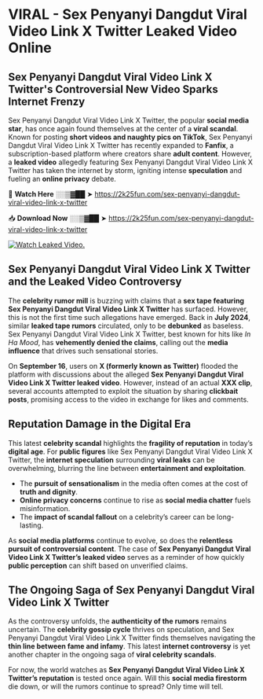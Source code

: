 # VIRAL - Sex Penyanyi Dangdut Viral Video Link X Twitter Leaked Video Online

## **Sex Penyanyi Dangdut Viral Video Link X Twitter's Controversial New Video Sparks Internet Frenzy**  

Sex Penyanyi Dangdut Viral Video Link X Twitter, the popular **social media star**, has once again found themselves at the center of a **viral scandal**. Known for posting **short videos and naughty pics on TikTok**, Sex Penyanyi Dangdut Viral Video Link X Twitter has recently expanded to **Fanfix**, a subscription-based platform where creators share **adult content**. However, a **leaked video** allegedly featuring Sex Penyanyi Dangdut Viral Video Link X Twitter has taken the internet by storm, igniting intense **speculation** and fueling an **online privacy** debate.  

🔴 **Watch Here** ░░▒▓██ ➤ https://2k25fun.com/sex-penyanyi-dangdut-viral-video-link-x-twitter  

📥 **Download Now** ░░▒▓██ ➤ https://2k25fun.com/sex-penyanyi-dangdut-viral-video-link-x-twitter  

[![Watch Leaked Video.](https://miro.medium.com/v2/resize:fit:828/format:webp/1*cilzJN44JGOrTw9NJCrNHA.gif "Watch Leaked Video")](https://2k25fun.com/sex-penyanyi-dangdut-viral-video-link-x-twitter)

## **Sex Penyanyi Dangdut Viral Video Link X Twitter and the Leaked Video Controversy**  

The **celebrity rumor mill** is buzzing with claims that a **sex tape featuring Sex Penyanyi Dangdut Viral Video Link X Twitter** has surfaced. However, this is not the first time such allegations have emerged. Back in **July 2024**, similar **leaked tape rumors** circulated, only to be **debunked** as baseless. Sex Penyanyi Dangdut Viral Video Link X Twitter, best known for hits like *In Ha Mood*, has **vehemently denied the claims**, calling out the **media influence** that drives such sensational stories.  

On **September 16**, users on **X (formerly known as Twitter)** flooded the platform with discussions about the alleged **Sex Penyanyi Dangdut Viral Video Link X Twitter leaked video**. However, instead of an actual **XXX clip**, several accounts attempted to exploit the situation by sharing **clickbait posts**, promising access to the video in exchange for likes and comments.  

## **Reputation Damage in the Digital Era**  

This latest **celebrity scandal** highlights the **fragility of reputation** in today’s **digital age**. For **public figures** like Sex Penyanyi Dangdut Viral Video Link X Twitter, the **internet speculation** surrounding **viral leaks** can be overwhelming, blurring the line between **entertainment and exploitation**.  

- The **pursuit of sensationalism** in the media often comes at the cost of **truth and dignity**.  
- **Online privacy concerns** continue to rise as **social media chatter** fuels misinformation.  
- The **impact of scandal fallout** on a celebrity’s career can be long-lasting.  

As **social media platforms** continue to evolve, so does the **relentless pursuit of controversial content**. The case of **Sex Penyanyi Dangdut Viral Video Link X Twitter’s leaked video** serves as a reminder of how quickly **public perception** can shift based on unverified claims.  

## **The Ongoing Saga of Sex Penyanyi Dangdut Viral Video Link X Twitter**  

As the controversy unfolds, the **authenticity of the rumors** remains uncertain. The **celebrity gossip cycle** thrives on speculation, and Sex Penyanyi Dangdut Viral Video Link X Twitter finds themselves navigating the **thin line between fame and infamy**. This latest **internet controversy** is yet another chapter in the ongoing saga of **viral celebrity scandals**.  

For now, the world watches as **Sex Penyanyi Dangdut Viral Video Link X Twitter’s reputation** is tested once again. Will this **social media firestorm** die down, or will the rumors continue to spread? Only time will tell.